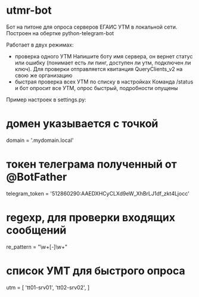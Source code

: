 # utmr-bot
Бот на питоне для опроса серверов ЕГАИС УТМ в локальной сети.
Построен на обертке python-telegram-bot

Работает в двух режимах:
- проверка одного УТМ
    Напишите боту имя сервера, он вернет статус или ошибку (понимает есть ли пинг, доступен ли утм, подключен ли ключ). 
    Для проверки отправляется квитанция QueryClients_v2 на свою же организацию
- быстрая проверка всех УТМ по списку в настройках
    Команда /status и бот опросит все УТМ, опрос быстрый, подробности опущены

Пример настроек в settings.py:
# домен указывается с точкой
domain = '.mydomain.local' 
# токен телеграма полученный от @BotFather
telegram_token = '512860290:AAEDXHCyCLXd9eW_XhBrLJ1df_zkt4Ljocc'
# regexp, для проверки входящих сообщений
re_pattern = "\w+[-]\w+" 
# список УМТ для быстрого опроса
utm = [
    'tt01-srv01',
    'tt02-srv02',
] 